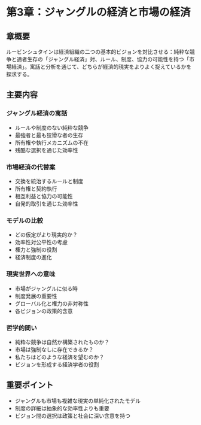 # 第3章：ジャングルの経済と市場の経済

## 章概要
ルービンシュタインは経済組織の二つの基本的ビジョンを対比させる：純粋な競争と適者生存の「ジャングル経済」対、ルール、制度、協力の可能性を持つ「市場経済」。寓話と分析を通じて、どちらが経済的現実をよりよく捉えているかを探求する。

## 主要内容

### ジャングル経済の寓話
- ルールや制度のない純粋な競争
- 最強者と最も狡猾な者の生存
- 所有権や執行メカニズムの不在
- 残酷な選択を通じた効率性

### 市場経済の代替案
- 交換を統治するルールと制度
- 所有権と契約執行
- 相互利益と協力の可能性
- 自発的取引を通じた効率性

### モデルの比較
- どの仮定がより現実的か？
- 効率性対公平性の考慮
- 権力と強制の役割
- 経済制度の進化

### 現実世界への意味
- 市場がジャングルに似る時
- 制度発展の重要性
- グローバル化と権力の非対称性
- 各ビジョンの政策的含意

### 哲学的問い
- 純粋な競争は自然か構築されたものか？
- 市場は強制なしに存在できるか？
- 私たちはどのような経済を望むのか？
- ビジョンを形成する経済学者の役割

## 重要ポイント
- ジャングルも市場も複雑な現実の単純化されたモデル
- 制度の詳細は抽象的な効率性よりも重要
- ビジョン間の選択は政策と社会に深い含意を持つ